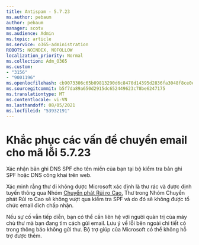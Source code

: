 ```yaml
---
title: Antispam - 5.7.23
ms.author: pebaum
author: pebaum
manager: scotv
ms.audience: Admin
ms.topic: article
ms.service: o365-administration
ROBOTS: NOINDEX, NOFOLLOW
localization_priority: Normal
ms.collection: Adm_O365
ms.custom:
- "3156"
- "9001196"
ms.openlocfilehash: cb9073306c65b09813290d6c8470d14395d2836fa3048f8ce0ecb8b06e71a010
ms.sourcegitcommit: b5f7da89a650d2915dc652449623c78be6247175
ms.translationtype: MT
ms.contentlocale: vi-VN
ms.lasthandoff: 08/05/2021
ms.locfileid: "53932191"
---
```

# <a name="fix-email-delivery-issues-for-error-code-5723"></a>Khắc phục các vấn đề chuyển email cho mã lỗi 5.7.23

Xác nhận bản ghi DNS SPF cho tên miền của bạn tại bộ kiểm tra bản ghi SPF hoặc DNS công khai trên web.

Xác minh rằng thư đi không được Microsoft xác định là thư rác và được định tuyến thông qua Nhóm [Chuyển phát Rủi ro Cao.](https://docs.microsoft.com/microsoft-365/security/office-365-security/high-risk-delivery-pool-for-outbound-messages) Thư trong Nhóm Chuyển phát Rủi ro Cao sẽ không vượt qua kiểm tra SPF và do đó sẽ không được tổ chức email đích chấp nhận.

Nếu sự cố vẫn tiếp diễn, bạn có thể cần liên hệ với người quản trị của máy chủ thư mà bạn đang tìm cách gửi email. Lưu ý về lỗi bên ngoài chi tiết có trong thông báo không gửi thư. Bộ trợ giúp của Microsoft có thể không hỗ trợ được thêm.
